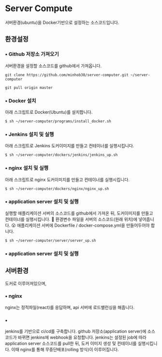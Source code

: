 # Server Compute

서버환경(ubuntu)을 Docker기반으로 설정하는 소스코드입니다.

## 환경설정

### • Github 저장소 가져오기

서버환경을 설정할 소스코드를 github에서 가져옵니다.

```
git clone https://github.com/minhob38/server-computer.git ~/server-computer
```

```
git pull origin master
```

### • Docker 설치

아래 스크립트로 Docker(Ubuntu)를 설치합니다.

```
$ sh ~/server-computer/programs/install_docker.sh
```

### • Jenkins 설치 및 실행

아래 스크립트로 Jenkins 도커이미지를 만들고 컨테이너를 실행시킵니다.

```
$ sh ~/server-computer/dockers/jenkins/jenkins_up.sh
```

### • nginx 설치 및 실행

아래 스크립트로 nginx 도커이미지를 만들고 컨테이너를 실행시킵니다.

```
$ sh ~/server-computer/dockers/nginx/nginx_up.sh
```

### • application server 설치 및 실행

실행할 애플리케이션 서버의 소스코드를 github에서 가져온 뒤, 도커이미지를 만들고 컨테이너를 실행시킵니다.
🔐 환경변수 파일을 서버의 소스코드(원래 위치)에 넣어줍니다.
😮 애플리케이션 서버에 Dockerfile / docker-compose.yml을 만들어두어야 합니다.

```
$ sh ~/server-computer/server/server_up.sh
```

### • application server 설치 및 실행

## 서버환경

도커로 이루어져있으며,

### • nginx

nginx는 정적파일(react)를 응답하며, api 서버에 로드밸런싱을 해줍니다.

### •

jenkins를 기반으로 ci/cd를 구축합니다. github 저장소(application server)에 소스코드가 바뀌면 jenkins에 webhook을 요청합니다. jenkins는 설정된 job에 따라 application server 소스코드를 pull한 뒤, 도커 이미지 생성 및 컨테이너를 실행시킵니다. 이때 nginx를 통해 무중단배포(rolling 방식)이 이루어집니다.
